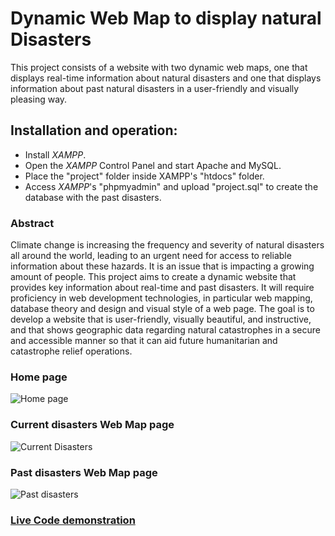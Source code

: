 # Dynamic Web Map to display natural Disasters

This project consists of a website with two dynamic web maps, one that displays real-time information about natural disasters and one that displays information about past natural disasters in a user-friendly and visually 
pleasing way.

## Installation and operation:

- Install _XAMPP_.
- Open the _XAMPP_ Control Panel and start Apache and MySQL.
- Place the "project" folder inside XAMPP's "htdocs" folder.
- Access _XAMPP_'s "phpmyadmin" and upload "project.sql" to create the database with the past disasters.

### Abstract
Climate change is increasing the frequency and severity of natural disasters all around the world, leading to an urgent need for access to reliable information about these hazards. 
It is an issue that is impacting a growing amount of people. This project aims to create a dynamic website that provides key information about real-time and past disasters. It will require proficiency in web development technologies, in particular web mapping, database theory and design and visual style of a web page. The goal is to develop a website that is user-friendly, visually beautiful, and instructive, and that shows geographic data regarding natural catastrophes in a secure and accessible manner so that it can aid future humanitarian and catastrophe relief operations.

### Home page

![Home page](https://github.com/pedropereira218/DisastersWebMap/assets/60353880/45f69a86-738e-4b1c-93c9-1c77654ce248)

### Current disasters Web Map page

![Current Disasters](https://github.com/pedropereira218/DisastersWebMap/assets/60353880/3a530e9c-eca2-466e-ba27-fdd22e8e23a7)

### Past disasters Web Map page

![Past disasters](https://github.com/pedropereira218/DisastersWebMap/assets/60353880/727b8cc0-825f-484c-9706-8710580df20c)

### [Live Code demonstration](https://1drv.ms/v/s!Au-rrPBKaodjgltFHVfs8C3cseW8?e=ApXabl)





